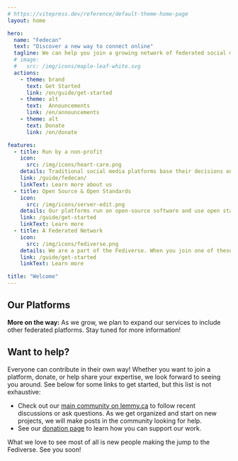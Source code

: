 ```yaml
---
# https://vitepress.dev/reference/default-theme-home-page
layout: home

hero:
  name: "Fedecan"
  text: "Discover a new way to connect online"
  tagline: We can help you join a growing network of federated social media that prioritizes community over profit
  # image:
  #   src: /img/icons/maple-leaf-white.svg
  actions:
    - theme: brand
      text: Get Started
      link: /en/guide/get-started
    - theme: alt
      text:  Announcements
      link: /en/announcements
    - theme: alt
      text: Donate
      link: /en/donate

features:
  - title: Run by a non-profit
    icon: 
      src: /img/icons/heart-care.png
    details: Traditional social media platforms base their decisions on maximizing profits. We started Fedecan as a non-profit to ensure that our decisions will always prioritize our users.
    link: /guide/fedecan/
    linkText: Learn more about us
  - title: Open Source & Open Standards
    icon: 
      src: /img/icons/server-edit.png
    details: Our platforms run on open-source software and use open standards. Everyone can inspect the code, and so you can trust that the platforms will be secure, privacy respecting, and fair.
    link: /guide/get-started
    linkText: Learn more
  - title: A Federated Network
    icon: 
      src: /img/icons/fediverse.png
    details: We are a part of the Fediverse. When you join one of these platforms, whether it is one of ours or not, you will be able to interact with users from across the network.
    link: /guide/get-started
    linkText: Learn more

title: "Welcome"
---
```


## Our Platforms

<HorizontalContainer>
<HorizontalCard
    title="Lemmy.ca"
    image="/img/lemmy-screenshots.png"
    excerpt="Lemmy follows a forum format, similar to platforms like Reddit or Hacker News. You can share and discuss links, text, and images, and upvote/downvote content to decide on what content rises to the top. Lemmy is a federated alternative to these platforms, and so it has all the benefits of being a part of the Fediverse."
    url="./guide/lemmy/overview"
    hideAuthor="true"
    hideCategory="true"
/>
</HorizontalContainer>

<!-- <div class="cards-container">
  <div class="card">
    <h3 class="text-with-icon">
      <Icon icon="simple-icons:lemmy" width="1.2em" height="1.2em" />
      Lemmy.ca
    </h3>
    <div class="card-content">
      <div class="card-text">
        <p>Lemmy follows a forum format, where you can share and discuss links, text, and images. You can upvote and downvote content, and the best content rises to the top. </p>
        <p>You can find communities for different topics where you can post content, comment, and vote on submissions. Lemmy features a familiar interface with the added benefit of being federated. This means that you can interact with users from across the Fediverse, including those on other platforms such as Mastodon.</p>
      </div>
      <img src="/img/lemmy-screenshots.png" alt="Lemmy" class="card-image"/>
    </div>
  </div>
</div> -->

**More on the way:** As we grow, we plan to expand our services to include other federated platforms. Stay tuned for more information!

## Want to help?

Everyone can contribute in their own way! Whether you want to join a platform, donate, or help share your expertise, we look forward to seeing you around. See below for some links to get started, but this list is not exhaustive:

- Check out our [main community on lemmy.ca](https://lemmy.ca/c/main) to follow recent discussions or ask questions. As we get organized and start on new projects, we will make posts in the community looking for help.
- See our [donation page](donate.md) to learn how you can support our work.

What we love to see most of all is new people making the jump to the Fediverse. See you soon!